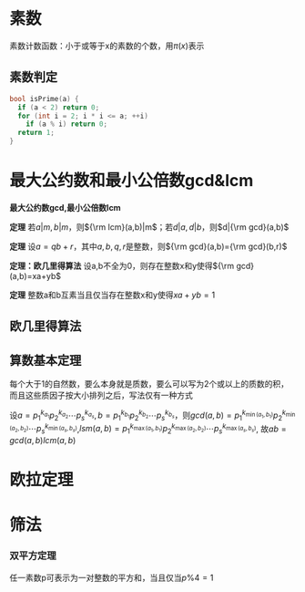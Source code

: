 # 素数

素数计数函数：小于或等于x的素数的个数，用$\pi(x)$表示

## 素数判定

```c++
bool isPrime(a) {
  if (a < 2) return 0;
  for (int i = 2; i * i <= a; ++i)
    if (a % i) return 0;
  return 1;
}
```

# 最大公约数和最小公倍数gcd&lcm

**最大公约数gcd,最小公倍数lcm**

**定理** 若$a|m,b|m$，则${\rm lcm}(a,b)|m$；若$d|a,d|b$，则$d|{\rm gcd}(a,b)$

**定理** 设$a=qb+r$，其中$a,b,q,r$是整数，则${\rm gcd}(a,b)={\rm gcd}(b,r)$

**定理：欧几里得算法** 设a,b不全为0，则存在整数x和y使得${\rm gcd}(a,b)=xa+yb$

**定理** 整数a和b互素当且仅当存在整数x和y使得$xa+yb=1$



## 欧几里得算法



## 算数基本定理

每个大于1的自然数，要么本身就是质数，要么可以写为2个或以上的质数的积，而且这些质因子按大小排列之后，写法仅有一种方式

设$a=p_1^{k_{a_1}}p_2^{k_{a_2}}\cdots p_s^{k_{a_s}},b=p_1^{k_{b_1}}p_2^{k_{b_2}}\cdots p_s^{k_{b_s}}$，则$gcd(a,b)=p_1^{k_{\min(a_1,b_1)}}p_2^{k_{\min(a_2,b_2)}}\cdots p_s^{k_{\min(a_s,b_s)}}$,$lsm(a,b)=p_1^{k_{\max(a_1,b_1)}}p_2^{k_{\max(a_2,b_2)}}\cdots p_s^{k_{\max(a_s,b_s)}}$, 故$ab=gcd(a,b)lcm(a,b)$



# 欧拉定理



# 筛法



### 双平方定理

任一素数p可表示为一对整数的平方和，当且仅当$p\%4=1$